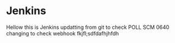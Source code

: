 # Jenkins
Hellow this is Jenkins 
updatting from git to check POLL SCM
0640
changing to check webhook
fkjfl;sdfdafhjhfdh